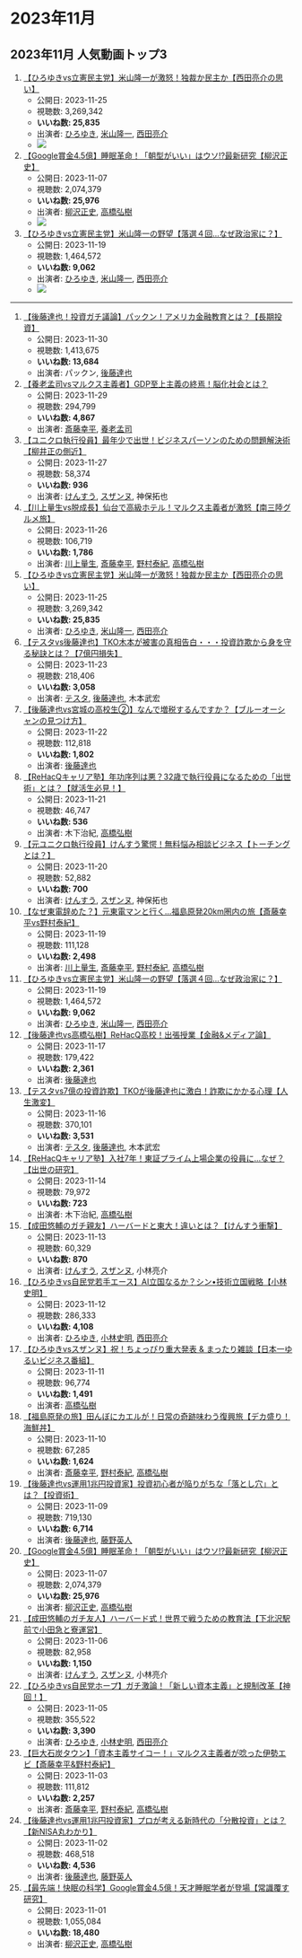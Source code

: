 # 2023年11月

## 2023年11月 人気動画トップ3

1.  [【ひろゆきvs立憲民主党】米山隆一が激怒！独裁か民主か【西田亮介の思い】](/rehacq_fan/ids/eOz1CzMBmuQ "wikilink")
    -   公開日: 2023-11-25
    -   視聴数: 3,269,342
    -   **いいね数: 25,835**
    -   出演者: [ひろゆき](/rehacq_fan/people/ひろゆき "wikilink"), [米山隆一](/rehacq_fan/people/米山隆一 "wikilink"), [西田亮介](/rehacq_fan/people/西田亮介 "wikilink")
    - [![](https://img.youtube.com/vi/eOz1CzMBmuQ/hqdefault.jpg)](https://www.youtube.com/watch?v=eOz1CzMBmuQ)
1.  [【Google賞金4.5億】睡眠革命！「朝型がいい」はウソ!?最新研究【柳沢正史】](/rehacq_fan/ids/IWqndzRAJnQ "wikilink")
    -   公開日: 2023-11-07
    -   視聴数: 2,074,379
    -   **いいね数: 25,976**
    -   出演者: [柳沢正史](/rehacq_fan/people/柳沢正史 "wikilink"), [高橋弘樹](/rehacq_fan/people/高橋弘樹 "wikilink")
    - [![](https://img.youtube.com/vi/IWqndzRAJnQ/hqdefault.jpg)](https://www.youtube.com/watch?v=IWqndzRAJnQ)
1.  [【ひろゆきvs立憲民主党】米山隆一の野望【落選４回…なぜ政治家に？】](/rehacq_fan/ids/Ue3JGrtEO3Y "wikilink")
    -   公開日: 2023-11-19
    -   視聴数: 1,464,572
    -   **いいね数: 9,062**
    -   出演者: [ひろゆき](/rehacq_fan/people/ひろゆき "wikilink"), [米山隆一](/rehacq_fan/people/米山隆一 "wikilink"), [西田亮介](/rehacq_fan/people/西田亮介 "wikilink")
    - [![](https://img.youtube.com/vi/Ue3JGrtEO3Y/hqdefault.jpg)](https://www.youtube.com/watch?v=Ue3JGrtEO3Y)


----


1.  [【後藤達也！投資ガチ議論】パックン！アメリカ金融教育とは？【長期投資】](/rehacq_fan/ids/DnaUPmvmoHU "wikilink")
    -   公開日: 2023-11-30
    -   視聴数: 1,413,675
    -   **いいね数: 13,684**
    -   出演者: パックン, [後藤達也](/rehacq_fan/people/後藤達也 "wikilink")
1.  [【養老孟司vsマルクス主義者】GDP至上主義の終焉！脳化社会とは？](/rehacq_fan/ids/MydaJAtKsZk "wikilink")
    -   公開日: 2023-11-29
    -   視聴数: 294,799
    -   **いいね数: 4,867**
    -   出演者: [斎藤幸平](/rehacq_fan/people/斎藤幸平 "wikilink"), [養老孟司](/rehacq_fan/people/養老孟司 "wikilink")
1.  [【ユニクロ執行役員】最年少で出世！ビジネスパーソンのための問題解決術【柳井正の側近】](/rehacq_fan/ids/03VeCNQwcIk "wikilink")
    -   公開日: 2023-11-27
    -   視聴数: 58,374
    -   **いいね数: 936**
    -   出演者: [けんすう](/rehacq_fan/people/けんすう "wikilink"), [スザンヌ](/rehacq_fan/people/スザンヌ "wikilink"), 神保拓也
1.  [【川上量生vs脱成長】仙台で高級ホテル！マルクス主義者が激怒【南三陸グルメ旅】](/rehacq_fan/ids/lkPNZHjrorc "wikilink")
    -   公開日: 2023-11-26
    -   視聴数: 106,719
    -   **いいね数: 1,786**
    -   出演者: [川上量生](/rehacq_fan/people/川上量生 "wikilink"), [斎藤幸平](/rehacq_fan/people/斎藤幸平 "wikilink"), [野村泰紀](/rehacq_fan/people/野村泰紀 "wikilink"), [高橋弘樹](/rehacq_fan/people/高橋弘樹 "wikilink")
1.  [【ひろゆきvs立憲民主党】米山隆一が激怒！独裁か民主か【西田亮介の思い】](/rehacq_fan/ids/eOz1CzMBmuQ "wikilink")
    -   公開日: 2023-11-25
    -   視聴数: 3,269,342
    -   **いいね数: 25,835**
    -   出演者: [ひろゆき](/rehacq_fan/people/ひろゆき "wikilink"), [米山隆一](/rehacq_fan/people/米山隆一 "wikilink"), [西田亮介](/rehacq_fan/people/西田亮介 "wikilink")
1.  [【テスタvs後藤達也】TKO木本が被害の真相告白・・・投資詐欺から身を守る秘訣とは？【7億円損失】](/rehacq_fan/ids/280E4OR9c7E "wikilink")
    -   公開日: 2023-11-23
    -   視聴数: 218,406
    -   **いいね数: 3,058**
    -   出演者: [テスタ](/rehacq_fan/people/テスタ "wikilink"), [後藤達也](/rehacq_fan/people/後藤達也 "wikilink"), 木本武宏
1.  [【後藤達也vs宮城の高校生②】なんで増税するんですか？【ブルーオーシャンの見つけ方】](/rehacq_fan/ids/hK9mK4npRZY "wikilink")
    -   公開日: 2023-11-22
    -   視聴数: 112,818
    -   **いいね数: 1,802**
    -   出演者: [後藤達也](/rehacq_fan/people/後藤達也 "wikilink")
1.  [【ReHacQキャリア塾】年功序列は悪？32歳で執行役員になるための「出世術」とは？【就活生必見！】](/rehacq_fan/ids/D0Z_KeBndWI "wikilink")
    -   公開日: 2023-11-21
    -   視聴数: 46,747
    -   **いいね数: 536**
    -   出演者: 木下治紀, [高橋弘樹](/rehacq_fan/people/高橋弘樹 "wikilink")
1.  [【元ユニクロ執行役員】けんすう驚愕！無料悩み相談ビジネス【トーチングとは？】](/rehacq_fan/ids/eP_PrxokPI4 "wikilink")
    -   公開日: 2023-11-20
    -   視聴数: 52,882
    -   **いいね数: 700**
    -   出演者: [けんすう](/rehacq_fan/people/けんすう "wikilink"), [スザンヌ](/rehacq_fan/people/スザンヌ "wikilink"), 神保拓也
1.  [【なぜ東電辞めた？】元東電マンと行く…福島原発20km圏内の旅【斎藤幸平vs野村泰紀】](/rehacq_fan/ids/R0u-1MMZtes "wikilink")
    -   公開日: 2023-11-19
    -   視聴数: 111,128
    -   **いいね数: 2,498**
    -   出演者: [川上量生](/rehacq_fan/people/川上量生 "wikilink"), [斎藤幸平](/rehacq_fan/people/斎藤幸平 "wikilink"), [野村泰紀](/rehacq_fan/people/野村泰紀 "wikilink"), [高橋弘樹](/rehacq_fan/people/高橋弘樹 "wikilink")
1.  [【ひろゆきvs立憲民主党】米山隆一の野望【落選４回…なぜ政治家に？】](/rehacq_fan/ids/Ue3JGrtEO3Y "wikilink")
    -   公開日: 2023-11-19
    -   視聴数: 1,464,572
    -   **いいね数: 9,062**
    -   出演者: [ひろゆき](/rehacq_fan/people/ひろゆき "wikilink"), [米山隆一](/rehacq_fan/people/米山隆一 "wikilink"), [西田亮介](/rehacq_fan/people/西田亮介 "wikilink")
1.  [【後藤達也vs高橋弘樹】ReHacQ高校！出張授業【金融&メディア論】](/rehacq_fan/ids/8mz4ro3C4KQ "wikilink")
    -   公開日: 2023-11-17
    -   視聴数: 179,422
    -   **いいね数: 2,361**
    -   出演者: [後藤達也](/rehacq_fan/people/後藤達也 "wikilink")
1.  [【テスタvs7億の投資詐欺】TKOが後藤達也に激白！詐欺にかかる心理【人生激変】](/rehacq_fan/ids/EZTsqjUa_Fw "wikilink")
    -   公開日: 2023-11-16
    -   視聴数: 370,101
    -   **いいね数: 3,531**
    -   出演者: [テスタ](/rehacq_fan/people/テスタ "wikilink"), [後藤達也](/rehacq_fan/people/後藤達也 "wikilink"), 木本武宏
1.  [【ReHacQキャリア塾】入社7年！東証プライム上場企業の役員に…なぜ？【出世の研究】](/rehacq_fan/ids/ZaV7fhK1trU "wikilink")
    -   公開日: 2023-11-14
    -   視聴数: 79,972
    -   **いいね数: 723**
    -   出演者: 木下治紀, [高橋弘樹](/rehacq_fan/people/高橋弘樹 "wikilink")
1.  [【成田悠輔のガチ親友】ハーバードと東大！違いとは？【けんすう衝撃】](/rehacq_fan/ids/uf0IWgWW2Rk "wikilink")
    -   公開日: 2023-11-13
    -   視聴数: 60,329
    -   **いいね数: 870**
    -   出演者: [けんすう](/rehacq_fan/people/けんすう "wikilink"), [スザンヌ](/rehacq_fan/people/スザンヌ "wikilink"), 小林亮介
1.  [【ひろゆきvs自民党若手エース】AI立国なるか？シン•技術立国戦略【小林史明】](/rehacq_fan/ids/-JbeYBjHPVA "wikilink")
    -   公開日: 2023-11-12
    -   視聴数: 286,333
    -   **いいね数: 4,108**
    -   出演者: [ひろゆき](/rehacq_fan/people/ひろゆき "wikilink"), [小林史明](/rehacq_fan/people/小林史明 "wikilink"), [西田亮介](/rehacq_fan/people/西田亮介 "wikilink")
1.  [【ひろゆきvsスザンヌ】祝！ちょっぴり重大発表 & まったり雑談【日本一ゆるいビジネス番組】](/rehacq_fan/ids/_Sc1dUY3UOQ "wikilink")
    -   公開日: 2023-11-11
    -   視聴数: 96,774
    -   **いいね数: 1,491**
    -   出演者: [高橋弘樹](/rehacq_fan/people/高橋弘樹 "wikilink")
1.  [【福島原発の旅】田んぼにカエルが！日常の奇跡味わう復興旅【デカ盛り！海鮮丼】](/rehacq_fan/ids/dHoeKd7UDeE "wikilink")
    -   公開日: 2023-11-10
    -   視聴数: 67,285
    -   **いいね数: 1,624**
    -   出演者: [斎藤幸平](/rehacq_fan/people/斎藤幸平 "wikilink"), [野村泰紀](/rehacq_fan/people/野村泰紀 "wikilink"), [高橋弘樹](/rehacq_fan/people/高橋弘樹 "wikilink")
1.  [【後藤達也vs運用1兆円投資家】投資初心者が陥りがちな「落とし穴」とは？【投資術】](/rehacq_fan/ids/ij7b2WxCrno "wikilink")
    -   公開日: 2023-11-09
    -   視聴数: 719,130
    -   **いいね数: 6,714**
    -   出演者: [後藤達也](/rehacq_fan/people/後藤達也 "wikilink"), [藤野英人](/rehacq_fan/people/藤野英人 "wikilink")
1.  [【Google賞金4.5億】睡眠革命！「朝型がいい」はウソ!?最新研究【柳沢正史】](/rehacq_fan/ids/IWqndzRAJnQ "wikilink")
    -   公開日: 2023-11-07
    -   視聴数: 2,074,379
    -   **いいね数: 25,976**
    -   出演者: [柳沢正史](/rehacq_fan/people/柳沢正史 "wikilink"), [高橋弘樹](/rehacq_fan/people/高橋弘樹 "wikilink")
1.  [【成田悠輔のガチ友人】ハーバード式！世界で戦うための教育法【下北沢駅前で小田急と寮運営】](/rehacq_fan/ids/9mJ_1UwSxDs "wikilink")
    -   公開日: 2023-11-06
    -   視聴数: 82,958
    -   **いいね数: 1,150**
    -   出演者: [けんすう](/rehacq_fan/people/けんすう "wikilink"), [スザンヌ](/rehacq_fan/people/スザンヌ "wikilink"), 小林亮介
1.  [【ひろゆきvs自民党ホープ】ガチ激論！「新しい資本主義」と規制改革【神回！】](/rehacq_fan/ids/Z2hFbfxiJCA "wikilink")
    -   公開日: 2023-11-05
    -   視聴数: 355,522
    -   **いいね数: 3,390**
    -   出演者: [ひろゆき](/rehacq_fan/people/ひろゆき "wikilink"), [小林史明](/rehacq_fan/people/小林史明 "wikilink"), [西田亮介](/rehacq_fan/people/西田亮介 "wikilink")
1.  [【巨大石炭タウン】「資本主義サイコー！」マルクス主義者が唸った伊勢エビ【斎藤幸平&野村泰紀】](/rehacq_fan/ids/vJKhCj05sbQ "wikilink")
    -   公開日: 2023-11-03
    -   視聴数: 111,812
    -   **いいね数: 2,257**
    -   出演者: [斎藤幸平](/rehacq_fan/people/斎藤幸平 "wikilink"), [野村泰紀](/rehacq_fan/people/野村泰紀 "wikilink"), [高橋弘樹](/rehacq_fan/people/高橋弘樹 "wikilink")
1.  [【後藤達也vs運用1兆円投資家】プロが考える新時代の「分散投資」とは？【新NISA丸わかり】](/rehacq_fan/ids/1xcm2-rV-3s "wikilink")
    -   公開日: 2023-11-02
    -   視聴数: 468,518
    -   **いいね数: 4,536**
    -   出演者: [後藤達也](/rehacq_fan/people/後藤達也 "wikilink"), [藤野英人](/rehacq_fan/people/藤野英人 "wikilink")
1.  [【最先端！快眠の科学】Google賞金4.5億！天才睡眠学者が登場【常識覆す研究】](/rehacq_fan/ids/JpOL251JVcY "wikilink")
    -   公開日: 2023-11-01
    -   視聴数: 1,055,084
    -   **いいね数: 18,480**
    -   出演者: [柳沢正史](/rehacq_fan/people/柳沢正史 "wikilink"), [高橋弘樹](/rehacq_fan/people/高橋弘樹 "wikilink")
